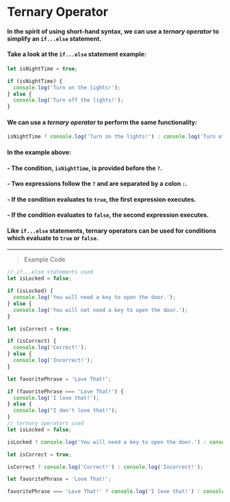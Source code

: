 # Ternary Operator

#### In the spirit of using short-hand syntax, we can use a *ternary operator* to simplify an `if...else` statement.

#### Take a look at the `if...else` statement example:
```js
let isNightTime = true;

if (isNightTime) {
  console.log('Turn on the lights!');
} else {
  console.log('Turn off the lights!');
}
```
#### We can use a *ternary operator* to perform the same functionality:
```js
isNightTime ? console.log('Turn on the lights!') : console.log('Turn off the lights!');
```
#### In the example above:

#### - The condition, `isNightTime`, is provided before the `?`.
#### - Two expressions follow the `?` and are separated by a colon `:`.
#### - If the condition evaluates to `true`, the first expression executes.
#### - If the condition evaluates to `false`, the second expression executes.

#### Like `if...else` statements, ternary operators can be used for conditions which evaluate to `true` or `false`.
---
> Example Code
```js
// if...else statements used
let isLocked = false;

if (isLocked) {
  console.log('You will need a key to open the door.');
} else {
  console.log('You will not need a key to open the door.');
}

let isCorrect = true;

if (isCorrect) {
  console.log('Correct!');
} else {
  console.log('Incorrect!');
}

let favoritePhrase = 'Love That!';

if (favoritePhrase === 'Love That!') {
  console.log('I love that!');
} else {
  console.log("I don't love that!");
}
// ternary operators used
let isLocked = false;

isLocked ? console.log('You will need a key to open the door.') : console.log('You will not need a key to open the door.');

let isCorrect = true;

isCorrect ? console.log('Correct!') : console.log('Incorrect!');

let favoritePhrase = 'Love That!';

favoritePhrase === 'Love That!' ? console.log('I love that!') : console.log("I don't love that!");
```